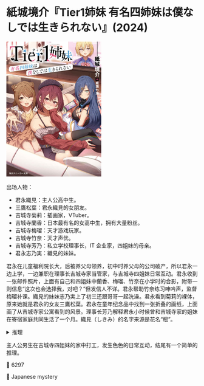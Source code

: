 # 紙城境介『Tier1姉妹 有名四姉妹は僕なしでは生きられない』(2024)

<img src=images/2024b_cover.jpg width=250/>

出场人物：
* 君永織見：主人公高中生。
* 三鷹松葉：君永織見的女朋友。
* 吉城寺菊莉：插画家，VTuber。
* 吉城寺蘭香：日本最有名的女高中生，拥有大量粉丝。
* 吉城寺梅瑠：天才游戏玩家。
* 吉城寺竹奈：天才声优。
* 吉城寺芳乃：私立学校理事长，IT 企业家，四姐妹的母亲。
* 君永志乃実：織見的妹妹。

君永在儿童福利院长大，后被养父母领养，初中时养父母的公司破产，所以君永一边上学，一边兼职在理事长吉城寺家当管家，与吉城寺四姐妹日常互动。君永收到一张邮件照片，上面有自己和四姐妹中蘭香、梅瑠、竹奈在小学时的合影，附带一则信息“这次也会选择我，对吧？”但发信人不详。君永帮助竹奈练习呻吟声，监督梅瑠补课。織見的妹妹志乃実上了初三还跟哥哥一起洗澡。君永看到菊莉的裸体，原来她就是君永的女友三鷹松葉。君永在童年纪念品中找到一张折叠的画纸，上面画了从吉城寺家公寓看到的风景。理事长芳乃解释君永小时候曾和吉城寺家的姐妹在寄宿家庭共同生活了一个月。織見（しきみ）的名字来源是花名“樒”。

<details><summary>推理</summary>
照片左下角有夕阳的光线。菊莉的房间西边是衣帽间，蘭香的房间西边是走廊，竹奈的房间西边是墙壁，所以照片是梅瑠拍摄。
</details>

主人公男生在吉城寺四姐妹的家中打工，发生色色的日常互动，结尾有一个简单的推理。

:link: 6297

:file_folder: Japanese mystery
